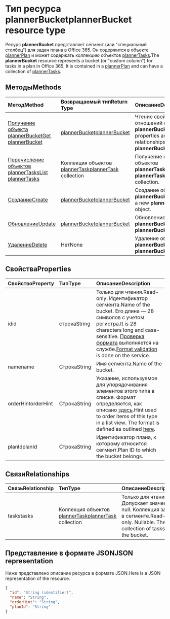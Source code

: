 # <a name="plannerbucket-resource-type"></a><span data-ttu-id="651b7-101">Тип ресурса plannerBucket</span><span class="sxs-lookup"><span data-stu-id="651b7-101">plannerBucket resource type</span></span>

<span data-ttu-id="651b7-p101">Ресурс **plannerBucket** представляет сегмент (или "специальный столбец") для задач плана в Office 365. Он содержится в объекте [plannerPlan](plannerPlan.md) и может содержать коллекцию объектов [plannerTasks](plannerTask.md).</span><span class="sxs-lookup"><span data-stu-id="651b7-p101">The **plannerBucket** resource represents a bucket (or "custom column") for tasks in a plan in Office 365. It is contained in a [plannerPlan](plannerPlan.md) and can have a collection of [plannerTasks](plannerTask.md).</span></span>



## <a name="methods"></a><span data-ttu-id="651b7-104">Методы</span><span class="sxs-lookup"><span data-stu-id="651b7-104">Methods</span></span>

| <span data-ttu-id="651b7-105">Метод</span><span class="sxs-lookup"><span data-stu-id="651b7-105">Method</span></span>           | <span data-ttu-id="651b7-106">Возвращаемый тип</span><span class="sxs-lookup"><span data-stu-id="651b7-106">Return Type</span></span>    |<span data-ttu-id="651b7-107">Описание</span><span class="sxs-lookup"><span data-stu-id="651b7-107">Description</span></span>|
|:---------------|:--------|:----------|
|[<span data-ttu-id="651b7-108">Получение объекта plannerBucket</span><span class="sxs-lookup"><span data-stu-id="651b7-108">Get plannerBucket</span></span>](../api/plannerbucket_get.md) | [<span data-ttu-id="651b7-109">plannerBucket</span><span class="sxs-lookup"><span data-stu-id="651b7-109">plannerBucket</span></span>](plannerbucket.md) |<span data-ttu-id="651b7-110">Чтение свойств и отношений объекта **plannerBucket**.</span><span class="sxs-lookup"><span data-stu-id="651b7-110">Read properties and relationships of **plannerBucket** object.</span></span>|
|[<span data-ttu-id="651b7-111">Перечисление объектов plannerTasks</span><span class="sxs-lookup"><span data-stu-id="651b7-111">List plannerTasks</span></span>](../api/plannerbucket_list_tasks.md) |<span data-ttu-id="651b7-112">Коллекция объектов [plannerTask](plannertask.md)</span><span class="sxs-lookup"><span data-stu-id="651b7-112">[plannerTask](plannertask.md) collection</span></span>| <span data-ttu-id="651b7-113">Получение коллекции объектов **plannerTask**.</span><span class="sxs-lookup"><span data-stu-id="651b7-113">Get a **plannerTask** object collection.</span></span>|
|[<span data-ttu-id="651b7-114">Создание</span><span class="sxs-lookup"><span data-stu-id="651b7-114">Create</span></span>](../api/planner_post_buckets.md) | [<span data-ttu-id="651b7-115">plannerBucket</span><span class="sxs-lookup"><span data-stu-id="651b7-115">plannerBucket</span></span>](plannerbucket.md)   | <span data-ttu-id="651b7-116">Создание объекта **plannerBucket**.</span><span class="sxs-lookup"><span data-stu-id="651b7-116">Create a new **plannerBucket** object.</span></span> |
|[<span data-ttu-id="651b7-117">Обновление</span><span class="sxs-lookup"><span data-stu-id="651b7-117">Update</span></span>](../api/plannerbucket_update.md) | [<span data-ttu-id="651b7-118">plannerBucket</span><span class="sxs-lookup"><span data-stu-id="651b7-118">plannerBucket</span></span>](plannerbucket.md)   |<span data-ttu-id="651b7-119">Обновление объекта **plannerBucket**.</span><span class="sxs-lookup"><span data-stu-id="651b7-119">Update **plannerBucket** object.</span></span> |
|[<span data-ttu-id="651b7-120">Удаление</span><span class="sxs-lookup"><span data-stu-id="651b7-120">Delete</span></span>](../api/plannerbucket_delete.md) | <span data-ttu-id="651b7-121">Нет</span><span class="sxs-lookup"><span data-stu-id="651b7-121">None</span></span> |<span data-ttu-id="651b7-122">Удаление объекта **plannerBucket**.</span><span class="sxs-lookup"><span data-stu-id="651b7-122">Delete **plannerBucket** object.</span></span> |

## <a name="properties"></a><span data-ttu-id="651b7-123">Свойства</span><span class="sxs-lookup"><span data-stu-id="651b7-123">Properties</span></span>
| <span data-ttu-id="651b7-124">Свойство</span><span class="sxs-lookup"><span data-stu-id="651b7-124">Property</span></span>     | <span data-ttu-id="651b7-125">Тип</span><span class="sxs-lookup"><span data-stu-id="651b7-125">Type</span></span>   |<span data-ttu-id="651b7-126">Описание</span><span class="sxs-lookup"><span data-stu-id="651b7-126">Description</span></span>|
|:---------------|:--------|:----------|
|<span data-ttu-id="651b7-127">id</span><span class="sxs-lookup"><span data-stu-id="651b7-127">id</span></span>|<span data-ttu-id="651b7-128">строка</span><span class="sxs-lookup"><span data-stu-id="651b7-128">String</span></span>| <span data-ttu-id="651b7-129">Только для чтения.</span><span class="sxs-lookup"><span data-stu-id="651b7-129">Read-only.</span></span> <span data-ttu-id="651b7-130">Идентификатор сегмента.</span><span class="sxs-lookup"><span data-stu-id="651b7-130">Name of the bucket.</span></span> <span data-ttu-id="651b7-131">Его длина — 28 символов с учетом регистра.</span><span class="sxs-lookup"><span data-stu-id="651b7-131">It is 28 characters long and case-sensitive.</span></span> <span data-ttu-id="651b7-132">[Проверка формата](planner_identifiers_disclaimer.md) выполняется на службе.</span><span class="sxs-lookup"><span data-stu-id="651b7-132">[Format validation](planner_identifiers_disclaimer.md) is done on the service.</span></span>|
|<span data-ttu-id="651b7-133">name</span><span class="sxs-lookup"><span data-stu-id="651b7-133">name</span></span>|<span data-ttu-id="651b7-134">Строка</span><span class="sxs-lookup"><span data-stu-id="651b7-134">String</span></span>|<span data-ttu-id="651b7-135">Имя сегмента.</span><span class="sxs-lookup"><span data-stu-id="651b7-135">Name of the bucket.</span></span>|
|<span data-ttu-id="651b7-136">orderHint</span><span class="sxs-lookup"><span data-stu-id="651b7-136">orderHint</span></span>|<span data-ttu-id="651b7-137">Строка</span><span class="sxs-lookup"><span data-stu-id="651b7-137">String</span></span>|<span data-ttu-id="651b7-p103">Указание, используемое для упорядочивания элементов этого типа в списке. Формат определяется, как описано [здесь](planner_order_hint_format.md).</span><span class="sxs-lookup"><span data-stu-id="651b7-p103">Hint used to order items of this type in a list view. The format is defined as outlined [here](planner_order_hint_format.md).</span></span>|
|<span data-ttu-id="651b7-140">planId</span><span class="sxs-lookup"><span data-stu-id="651b7-140">planId</span></span>|<span data-ttu-id="651b7-141">Строка</span><span class="sxs-lookup"><span data-stu-id="651b7-141">String</span></span>|<span data-ttu-id="651b7-142">Идентификатор плана, к которому относится сегмент.</span><span class="sxs-lookup"><span data-stu-id="651b7-142">Plan ID to which the bucket belongs.</span></span>|

## <a name="relationships"></a><span data-ttu-id="651b7-143">Связи</span><span class="sxs-lookup"><span data-stu-id="651b7-143">Relationships</span></span>
| <span data-ttu-id="651b7-144">Связь</span><span class="sxs-lookup"><span data-stu-id="651b7-144">Relationship</span></span> | <span data-ttu-id="651b7-145">Тип</span><span class="sxs-lookup"><span data-stu-id="651b7-145">Type</span></span>   |<span data-ttu-id="651b7-146">Описание</span><span class="sxs-lookup"><span data-stu-id="651b7-146">Description</span></span>|
|:---------------|:--------|:----------|
|<span data-ttu-id="651b7-147">tasks</span><span class="sxs-lookup"><span data-stu-id="651b7-147">tasks</span></span>|<span data-ttu-id="651b7-148">Коллекция объектов [plannerTask](plannertask.md)</span><span class="sxs-lookup"><span data-stu-id="651b7-148">[plannerTask](plannertask.md) collection</span></span>| <span data-ttu-id="651b7-p104">Только для чтения. Допускает значение null. Коллекция задач в сегменте.</span><span class="sxs-lookup"><span data-stu-id="651b7-p104">Read-only. Nullable. The collection of tasks in the bucket.</span></span>|

## <a name="json-representation"></a><span data-ttu-id="651b7-152">Представление в формате JSON</span><span class="sxs-lookup"><span data-stu-id="651b7-152">JSON representation</span></span>
<span data-ttu-id="651b7-153">Ниже представлено описание ресурса в формате JSON.</span><span class="sxs-lookup"><span data-stu-id="651b7-153">Here is a JSON representation of the resource.</span></span>

<!-- {
  "blockType": "resource",
  "baseType": "microsoft.graph.entity",
  "optionalProperties": [

  ],
  "@odata.type": "microsoft.graph.plannerBucket"
}-->

```json
{
  "id": "String (identifier)",
  "name": "String",
  "orderHint": "String",
  "planId": "String"
}

```

<!-- uuid: 8fcb5dbc-d5aa-4681-8e31-b001d5168d79
2015-10-25 14:57:30 UTC -->
<!-- {
  "type": "#page.annotation",
  "description": "plannerBucket resource",
  "keywords": "",
  "section": "documentation",
  "tocPath": ""
}-->